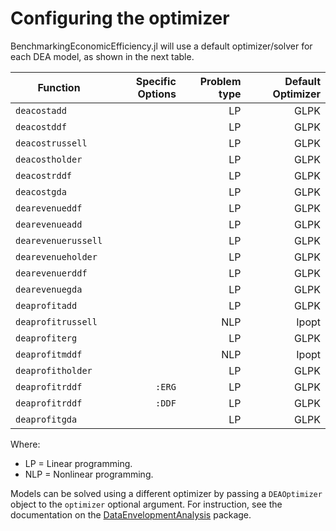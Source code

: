 # Configuring the optimizer

BenchmarkingEconomicEfficiency.jl will use a default optimizer/solver for each DEA model, as shown in the next table.

| Function            | Specific Options | Problem type | Default Optimizer |
| --------------------|-----------------:|-------------:|------------------:|
| `deacostadd`        |                  | LP           | GLPK              | 
| `deacostddf`        |                  | LP           | GLPK              |
| `deacostrussell`    |                  | LP           | GLPK              |
| `deacostholder `    |                  | LP           | GLPK              |
| `deacostrddf`       |                  | LP           | GLPK              |
| `deacostgda`        |                  | LP           | GLPK              |
| `dearevenueddf`     |                  | LP           | GLPK              |
| `dearevenueadd`     |                  | LP           | GLPK              |
| `dearevenuerussell` |                  | LP           | GLPK              |
| `dearevenueholder`  |                  | LP           | GLPK              |
| `dearevenuerddf`    |                  | LP           | GLPK              |
| `dearevenuegda`     |                  | LP           | GLPK              |
| `deaprofitadd `     |                  | LP           | GLPK              |
| `deaprofitrussell`  |                  | NLP          | Ipopt             |
| `deaprofiterg`      |                  | LP           | GLPK              |
| `deaprofitmddf`     |                  | NLP          | Ipopt             |
| `deaprofitholder`   |                  | LP           | GLPK              |
| `deaprofitrddf`     | `:ERG`           | LP           | GLPK              |
| `deaprofitrddf`     | `:DDF`           | LP           | GLPK              |
| `deaprofitgda`      |                  | LP           | GLPK              |

Where:
- LP = Linear programming.
- NLP = Nonlinear programming.

Models can be solved using a different optimizer by passing a `DEAOptimizer` object to the `optimizer` optional argument. For instruction, see the documentation on the [DataEnvelopmentAnalysis](https://javierbarbero.github.io/DataEnvelopmentAnalysis.jl/stable/optimizer/) package.

